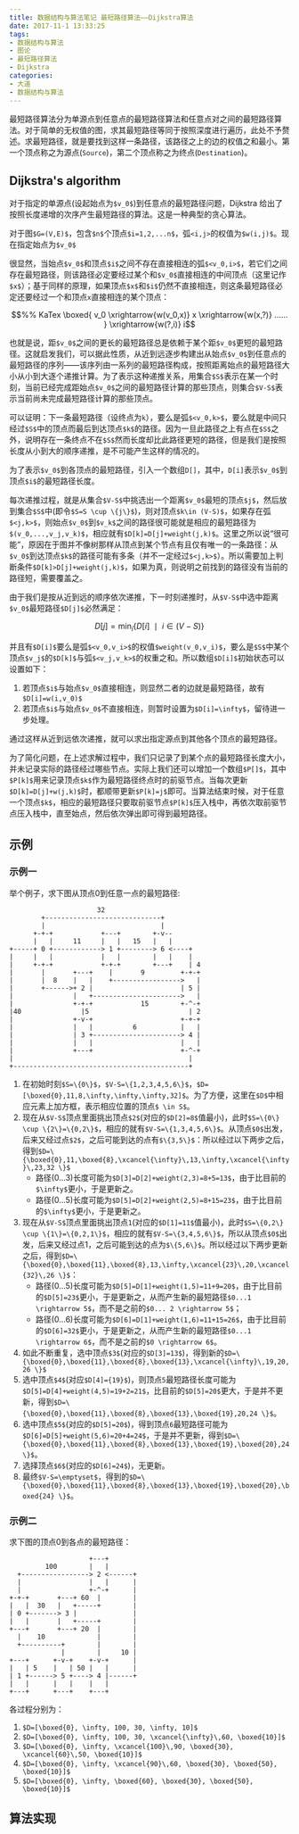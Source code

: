 ```yaml
---
title: 数据结构与算法笔记 最短路径算法——Dijkstra算法
date: 2017-11-1 13:33:25
tags:
- 数据结构与算法
- 图论 
- 最短路径算法
- Dijkstra
categories:
- 大道
- 数据结构与算法
---
```


最短路径算法分为单源点到任意点的最短路径算法和任意点对之间的最短路径算法。对于简单的无权值的图，求其最短路径等同于按照深度进行遍历，此处不予赘述。求最短路径，就是要找到这样一条路径，该路径之上的边的权值之和最小。第一个顶点称之为源点(`Source`)，第二个顶点称之为终点(`Destination`)。

## Dijkstra's algorithm

对于指定的单源点(设起始点为`$v_0$`)到任意点的最短路径问题，Dijkstra 给出了按照长度递增的次序产生最短路径的算法。这是一种典型的贪心算法。

对于图`$G=(V,E)$`，包含`$n$`个顶点`$i=1,2,...n$`，弧`<i,j>`的权值为`$w(i,j)$`。现在指定始点为`$v_0$`

很显然，当始点`$v_0$`和顶点`$i$`之间不存在直接相连的弧`$<v_0,i>$`，若它们之间存在最短路径，则该路径必定要经过某个和`$v_0$`直接相连的中间顶点（这里记作`$x$`）；基于同样的原理，如果顶点`$x$`和`$i$`仍然不直接相连，则这条最短路径必定还要经过一个和顶点`x`直接相连的某个顶点：
```math
%% KaTex
\boxed{ v_0 \xrightarrow{w(v_0,x)} x \xrightarrow{w(x,?)} ...... } \xrightarrow{w(?,i)} i
```
<!--more-->

也就是说，距`$v_0$`之间的更长的最短路径总是依赖于某个距`$v_0$`更短的最短路径。这就启发我们，可以据此性质，从近到远逐步构建出从始点`$v_0$`到任意点的最短路径的序列——该序列由一系列的最短路径构成，按照距离始点的最短路径大小从小到大逐个递推计算。为了表示这种递推关系，用集合`$S$`表示在某一个时刻，当前已经完成距始点`$v_0$`之间的最短路径计算的那些顶点，则集合`$V-S$`表示当前尚未完成最短路径计算的那些顶点。

可以证明：下一条最短路径（设终点为`k`），要么是弧`$<v_0,k>$`，要么就是中间只经过`$S$`中的顶点而最后到达顶点`$k$`的路径。因为一旦此路径之上有点在`$S$`之外，说明存在一条终点不在`$S$`然而长度却比此路径更短的路径，但是我们是按照长度从小到大的顺序递推，是不可能产生这样的情况的。

为了表示`$v_0$`到各顶点的最短路径，引入一个数组`D[]`，其中，`D[i]`表示`$v_0$`到顶点`$i$`的最短路径长度。

每次递推过程，就是从集合`$V-S$`中挑选出一个距离`$v_0$`最短的顶点`$j$`，然后放到集合`$S$`中(即令`$S=S \cup \{j\}$`)，则对顶点`$k\in (V-S)$`，如果存在弧`$<j,k>$`，则始点`$v_0$`到`$v_k$`之间的路径很可能就是相应的最短路径为`$(v_0,...,v_j,v_k)$`，相应就有`$D[k]=D[j]+weight(j,k)$`。这里之所以说“很可能”，原因在于图并不像树那样从顶点到某个节点有且仅有唯一的一条路径：从`$v_0$`到达顶点`$k$`的路径可能有多条（并不一定经过`$<j,k>$`）。所以需要加上判断条件`$D[k]>D[j]+weight(j,k)$`，如果为真，则说明之前找到的路径没有当前的路径短，需要覆盖之。

由于我们是按从近到远的顺序依次递推，下一时刻递推时，从`$V-S$`中选中距离`$v_0$`最短路径`$D[j]$`必然满足：
```math
%% KaTex
D[j]=\displaystyle\min_{i}\{ D[i] \enspace\mid\enspace i\in (V-S) \}
```
并且有`$D[i]$`要么是弧`$<v_0,v_i>$`的权值`$weight(v_0,v_i)$`，要么是`$S$`中某个顶点`$v_j$`的`$D[k]$`与弧`$<v_j,v_k>$`的权重之和。所以数组`$D[i]$`初始状态可以设置如下：
1. 若顶点`$i$`与始点`$v_0$`直接相连，则显然二者的边就是最短路径，故有`$D[i]=w(i,v_0)$`
2. 若顶点`$i$`与始点`$v_0$`不直接相连，则暂时设置为`$D[i]=\infty$`，留待进一步处理。

通过这样从近到远依次递推，就可以求出指定源点到其他各个顶点的最短路径。

为了简化问题，在上述求解过程中，我们只记录了到某个点的最短路径长度大小，并未记录实际的路径经过哪些节点。实际上我们还可以增加一个数组`$P[]$`，其中`$P[k]$`用来记录顶点`$k$`作为最短路径终点时的前驱节点。当每次更新`$D[k]=D[j]+w(j,k)$`时，都顺带更新`$P[k]=j$`即可。当算法结束时候，对于任意一个顶点`$k$`，相应的最短路径只要取前驱节点`$P[k]$`压入栈中，再依次取前驱节点压入栈中，直至始点，然后依次弹出即可得到最短路径。

## 示例

### 示例一

举个例子，求下图从顶点0到任意一点的最短路径:
```
                      32
        +-----------------------------+
        |                             |
      +-+-+            +---+        +-v--
      |   |     11     |   |   15   |   |
+-----+ 0 +------------> 1 +--------> 6 <----+
|     |   |            |   |        |   |    |
|     +-+-+            +-+-+        +---+    | 4
|       |       +---+    |       9         +-+-+
|       |  8    |   |    +----------------->   |
|       +------>+ 2 |                      | 5 |
|               |   +---------------------->   |
|               +-+-+            15        +-^-+
|40               |5                         | 2
|               +-v-+                      +-+-+
|               |   |          6           |   |
|               | 3 +----------------------> 4 |
|               |   |                      |   |
|               +---+                      +-^-+
|                                            |
+--------------------------------------------+

```
1. 在初始时刻`$S=\{0\}$`，`$V-S=\{1,2,3,4,5,6\}$`，`$D=[\boxed{0},11,8,\infty,\infty,\infty,32]$`。为了方便，这里在`$D$`中相应元素上加方框，表示相应位置的顶点`$ \in S$`。
2. 现在从`$V-S$`顶点里面挑出顶点`$2$`(对应的`$D[2]=8$`值最小)，此时`$S=\{0\} \cup \{2\}=\{0,2\}$`，相应的就有`$V-S=\{1,3,4,5,6\}$`。从顶点`$0$`出发，后来又经过点`$2$`，之后可能到达的点有`$\{3,5\}$`：所以经过以下两步之后，得到`$D=\{\boxed{0},11,\boxed{8},\xcancel{\infty}\,13,\infty,\xcancel{\infty}\,23,32 \}$`
    * 路径(0...3)长度可能为`$D[3]=D[2]+weight(2,3)=8+5=13$`，由于比目前的`$\infty$`更小，于是更新之。
    * 路径(0...5)长度可能为`$D[5]=D[2]+weight(2,5)=8+15=23$`，由于比目前的`$\infty$`更小，于是更新之。
3. 现在从`$V-S$`顶点里面挑出顶点`1`(对应的`$D[1]=11$`值最小)，此时`$S=\{0,2\} \cup \{1\}=\{0,2,1\}$`，相应的就有`$V-S=\{3,4,5,6\}$`，所以从顶点`$0$`出发，后来又经过点1，之后可能到达的点为`$\{5,6\}$`。所以经过以下两步更新之后，得到`$D=\{\boxed{0},\boxed{11},\boxed{8},13,\infty,\xcancel{23}\,20,\xcancel{32}\,26 \}$`：
    * 路径(0...5)长度可能为`$D[5]=D[1]+weight(1,5)=11+9=20$`，由于比目前的`$D[5]=23$`更小，于是更新之，从而产生新的最短路径`$0...1 \rightarrow 5$`，而不是之前的`$0... 2 \rightarrow 5$`；
    * 路径(0...6)长度可能为`$D[6]=D[1]+weight(1,6)=11+15=26$`，由于比目前的`$D[6]=32$`更小，于是更新之，从而产生新的最短路径`$0...1 \rightarrow 6$`，而不是之前的`$0 \rightarrow 6$`。
4. 如此不断重复，选中顶点`$3$`(对应的`$D[3]=13$`)，得到新的`$D=\{\boxed{0},\boxed{11},\boxed{8},\boxed{13},\xcancel{\infty}\,19,20,26 \}$`
5. 选中顶点`$4$`(对应`$D[4]={19}$`)，则顶点`5`最短路径长度可能为`$D[5]=D[4]+weight(4,5)=19+2=21$`，比目前的`$D[5]=20$`更大，于是并不更新，得到`$D=\{\boxed{0},\boxed{11},\boxed{8},\boxed{13},\boxed{19},20,24 \}$`。
6. 选中顶点`$5$`(对应的`$D[5]=20$`)，得到顶点`6`最短路径可能为`$D[6]=D[5]+weight(5,6)=20+4=24$`，于是并不更新，得到`$D=\{\boxed{0},\boxed{11},\boxed{8},\boxed{13},\boxed{19},\boxed{20},24 \}$`。
7. 选择顶点`$6$`(对应的`$D[6]=24$`)，无更新。
8. 最终`$V-S=\emptyset$`，得到的`$D=\{\boxed{0},\boxed{11},\boxed{8},\boxed{13},\boxed{19},\boxed{20},\boxed{24} \}$`。

### 示例二


求下图的顶点0到各点的最短路径：
```
                    +---+
         100        |   |
  +-----------------> 2 <------+
  |                 |   |      |
  |                 +-^-+      |
+-+-+       +---+ 60  |        |
|   |  30   |   +-----+        |
| 0 +-------> 3 |              |
|   |       |   +-----+        |
+---+       +---+ 20  |        |
  |    10             |        |
  +----------+        |        |
             |        |     10 |
+---+      +-v-+    +-v-+      |
|   | 5    |   | 50 |   |      |
| 1 +------> 5 +----> 4 |------+
|   |      |   |    |   |
+---+      +---+    +---+
```

各过程分别为：
1. `$D=[\boxed{0}, \infty, 100, 30, \infty, 10]$`
2. `$D=[\boxed{0}, \infty, 100, 30, \xcancel{\infty}\,60, \boxed{10}]$`
3. `$D=[\boxed{0}, \infty, \xcancel{100}\,90, \boxed{30}, \xcancel{60}\,50, \boxed{10}]$`
4. `$D=[\boxed{0}, \infty, \xcancel{90}\,60, \boxed{30}, \boxed{50}, \boxed{10}]$`
5. `$D=[\boxed{0}, \infty, \boxed{60}, \boxed{30}, \boxed{50}, \boxed{10}]$`



## 算法实现


